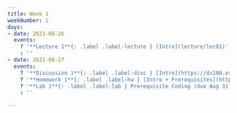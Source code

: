 ```yaml
---
title: Week 1
weekNumber: 1
days:
- date: 2021-08-26
  events:
    ? '**Lecture 1**{: .label .label-lecture } [Intro](lecture/lec01)'
    : ''
- date: 2021-08-27
  events:
    ? '**Discussion 1**{: .label .label-disc } [Intro](https://ds100.org/fa21/resources/assets/disc/disc01/disc01.pdf)'
    ? '**Homework 1**{: .label .label-hw } [Intro + Prerequisites](https://ds100.org/fa21/resources/assets/hw/hw1.pdf) (due Sept 2)'
    ? '**Lab 1**{: .label .label-lab } Prerequisite Coding (due Aug 31)'
    : ''

---
```

<!-- [Intro + Prerequisites](https://ds100.org/fa21/resources/assets/hw/hw1.pdf) -->
<!-- [Prerequisite Coding](https://data100.datahub.berkeley.edu/hub/user-redirect/git-pull?repo=https%3A%2F%2Fgithub.com%2FDS-100%2Ffa21&urlpath=lab%2Ftree%2Ffa21%2Flab%2Flab01%2F&branch=main) -->
